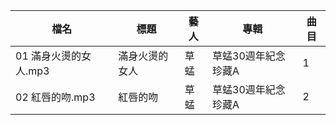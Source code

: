 | 檔名 | 標題 | 藝人 | 專輯 | 曲目 |
|------|------|------|------|------|
| 01 滿身火燙的女人.mp3 | 滿身火燙的女人 | 草蜢 | 草蜢30週年紀念珍藏A | 1 |
| 02 紅唇的吻.mp3       | 紅唇的吻       | 草蜢 | 草蜢30週年紀念珍藏A | 2 |
